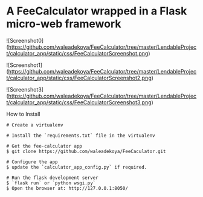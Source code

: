 # A FeeCalculator wrapped in a Flask micro-web framework

![Screenshot0]
(https://github.com/waleadekoya/FeeCalculator/tree/master/LendableProject/calculator_app/static/css/FeeCalculatorScreenshot.png)

![Screenshot1]
(https://github.com/waleadekoya/FeeCalculator/tree/master/LendableProject/calculator_app/static/css/FeeCalculatorScreenshot2.png)

![Screenshot3]
(https://github.com/waleadekoya/FeeCalculator/tree/master/LendableProject/calculator_app/static/css/FeeCalculatorScreenshot3.png)

How to Install
````
# Create a virtualenv

# Install the `requirements.txt` file in the virtualenv

# Get the fee-calculator app
$ git clone https://github.com/waleadekoya/FeeCaculator.git

# Configure the app
$ update the `calculator_app_config.py` if required.

# Run the flask development server
$ `flask run` or `python wsgi.py`
$ Open the browser at: http://127.0.0.1:8050/
